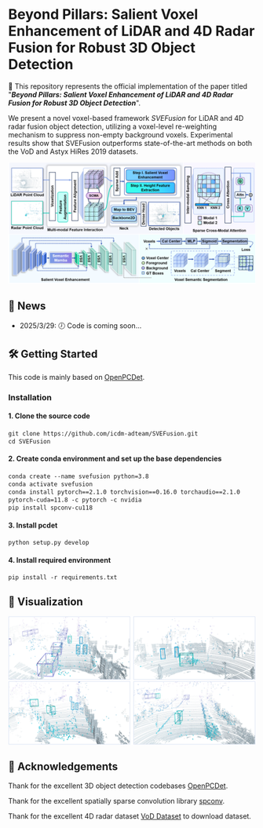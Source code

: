 # Beyond Pillars: Salient Voxel Enhancement of LiDAR and 4D Radar Fusion for Robust 3D Object Detection

:wave: This repository represents the official implementation of the paper titled "***Beyond Pillars: Salient Voxel Enhancement of LiDAR and 4D Radar Fusion for Robust 3D Object Detection***". 

We present a novel voxel-based framework *SVEFusion* for LiDAR and 4D radar fusion object detection, utilizing a voxel-level re-weighting mechanism to suppress non-empty background voxels. 
Experimental results show that SVEFusion outperforms state-of-the-art methods on both the VoD and Astyx HiRes 2019 datasets.

<p align="center">
  <img src="images/network.png" width="800"/>
</p>

## 📢 News
* 2025/3/29: 🕖 Code is coming soon...

## 🛠️ Getting Started
This code is mainly based on [OpenPCDet](https://github.com/open-mmlab/OpenPCDet). 

### Installation

#### 1. Clone the source code 
```
git clone https://github.com/icdm-adteam/SVEFusion.git
cd SVEFusion
```

#### 2. Create conda environment and set up the base dependencies
```
conda create --name svefusion python=3.8
conda activate svefusion
conda install pytorch==2.1.0 torchvision==0.16.0 torchaudio==2.1.0 pytorch-cuda=11.8 -c pytorch -c nvidia
pip install spconv-cu118
```

#### 3. Install pcdet
```
python setup.py develop
```

#### 4. Install required environment
```
pip install -r requirements.txt
```

## 🎨 Visualization
<p align="center">
  <img src="images/visualization.png" width="800"/>
</p>

## 🌺 Acknowledgements
Thank for the excellent 3D object detection codebases [OpenPCDet](https://github.com/open-mmlab/OpenPCDet).

Thank for the excellent spatially sparse convolution library [spconv](https://github.com/traveller59/spconv).

Thank for the excellent 4D radar dataset [VoD Dataset](https://github.com/tudelft-iv/view-of-delft-dataset/blob/main/docs/GETTING_STARTED.md) to download dataset.
